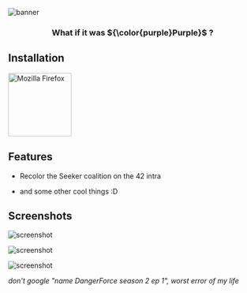 ![banner](https://cdn.discordapp.com/attachments/784779058407014403/1184936635662610562/improved-seekrs-banner.png)

<div align="justify">
<div align="center">

###  What if it was ${\color{purple}Purple}$ ?

</div>
</div>

## Installation

[<img src="https://www.mozilla.org/media/img/structured-data/logo-firefox-browser.fbc7ffbb50fd.png" width="128" alt="Mozilla Firefox" title="Download for Mozilla Firefox">](https://github.com/y-syo/improved-seekrs/releases/latest/download/firefox.xpi)

## Features

- Recolor the Seeker coalition on the 42 intra

- and some other cool things :D

## Screenshots

![screenshot](https://cdn.discordapp.com/attachments/784779058407014403/1184937047752970361/image.png)

![screenshot](https://cdn.discordapp.com/attachments/784779058407014403/1184937108322930699/image.png)

![screenshot](https://cdn.discordapp.com/attachments/784779058407014403/1184937154678378568/image.png)

*don't google "name DangerForce season 2 ep 1", worst error of my life*
